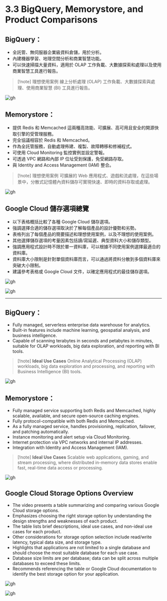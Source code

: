 # 3.3 BigQuery, Memorystore, and Product Comparisons
## **BigQuery：**

- 全託管、無伺服器企業級資料倉儲，用於分析。
- 內建機器學習、地理空間分析和商業智慧功能。
- 可以快速掃描大量資料，適用於 OLAP 工作負載、大數據探索和處理以及使用商業智慧工具進行報告。

> [!note] 理想使用案例
> 線上分析處理 (OLAP) 工作負載、大數據探索與處理、使用商業智慧 (BI) 工具進行報告。

![gh](https://raw.githubusercontent.com/SeanChenR/img_gif/main/myimage/1741627498000cfxbpb.png)

## **Memorystore：**

- 提供 Redis 和 Memcached 這兩種高效能、可擴展、高可用且安全的開源快取引擎的受管理服務。
- 完全協議相容於 Redis 和 Memcached。
- 作為全託管服務，自動處理佈建、複製、故障轉移和修補程式。
- 可使用 Cloud Monitoring 監控實例並設定警報。
- 可透過 VPC 網路和內部 IP 位址受到保護，免受網路存取。
- 與 Identity and Access Management (IAM) 整合。

> [!note] 理想使用案例
> 可擴展的 Web 應用程式、遊戲和流處理，在這些場景中，分散式記憶體內資料儲存可實現快速、即時的資料存取或處理。

![gh](https://raw.githubusercontent.com/SeanChenR/img_gif/main/myimage/1741627542000mxk7jg.png)

## Google Cloud 儲存選項總覽

- 以下表格概括比較了各種 Google Cloud 儲存選項。
- 強調選擇合適的儲存選項取決於了解每個產品的設計優勢和劣勢。
- 表格列出了每個產品的簡要描述和理想使用案例，以及不理想的使用案例。
- 其他選擇儲存選項的考量因素包括讀/寫延遲、典型資料大小和儲存類型。
- 強調應用程式設計時不限於單一資料庫，可以根據不同使用案例選擇最適合的資料庫。
- 資料庫大小限制是針對單個資料庫而言，可以通過將資料分散到多個資料庫來突破大小限制。
- 建議參考表格或 Google Cloud 文件，以確定應用程式的最佳儲存選項。

![gh](https://raw.githubusercontent.com/SeanChenR/img_gif/main/myimage/1741627606000dz246a.png)

![gh](https://raw.githubusercontent.com/SeanChenR/img_gif/main/myimage/1741627642000e2lyhn.png)

---

## **BigQuery：**

- Fully managed, serverless enterprise data warehouse for analytics.
- Built-in features include machine learning, geospatial analysis, and business intelligence.
- Capable of scanning terabytes in seconds and petabytes in minutes, suitable for OLAP workloads, big data exploration, and reporting with BI tools.

> [!note] **Ideal Use Cases**
> Online Analytical Processing (OLAP) workloads, big data exploration and processing, and reporting with Business Intelligence (BI) tools.

![gh](https://raw.githubusercontent.com/SeanChenR/img_gif/main/myimage/1741627498000cfxbpb.png)

## **Memorystore：**

- Fully managed service supporting both Redis and Memcached, highly scalable, available, and secure open-source caching engines.
- Fully protocol-compatible with both Redis and Memcached.
- As a fully managed service, handles provisioning, replication, failover, and patching automatically.
- Instance monitoring and alert setup via Cloud Monitoring.
- Internet protection via VPC networks and internal IP addresses.
- Integration with Identity and Access Management (IAM).

> [!note] **Ideal Use Cases**
> Scalable web applications, gaming, and stream processing, where distributed in-memory data stores enable fast, real-time data access or processing.

![gh](https://raw.githubusercontent.com/SeanChenR/img_gif/main/myimage/1741627542000mxk7jg.png)

## Google Cloud Storage Options Overview

- The video presents a table summarizing and comparing various Google Cloud storage options.
- Emphasizes choosing the right storage option by understanding the design strengths and weaknesses of each product.
- The table lists brief descriptions, ideal use cases, and non-ideal use cases for each product.
- Other considerations for storage option selection include read/write latency, typical data size, and storage type.
- Highlights that applications are not limited to a single database and should choose the most suitable database for each use case.
- Database size limits are per database; data can be split across multiple databases to exceed these limits.
- Recommends referencing the table or Google Cloud documentation to identify the best storage option for your application.

![gh](https://raw.githubusercontent.com/SeanChenR/img_gif/main/myimage/1741627606000dz246a.png)

![gh](https://raw.githubusercontent.com/SeanChenR/img_gif/main/myimage/1741627642000e2lyhn.png)
